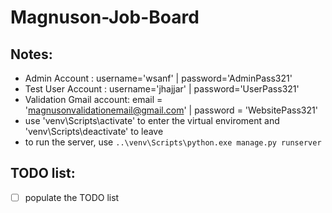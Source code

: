 # Magnuson-Job-Board

## Notes:
* Admin Account : username='wsanf' | password='AdminPass321'
* Test User Account : username='jhajjar' | password='UserPass321'
* Validation Gmail account: email = 'magnusonvalidationemail@gmail.com' | password = 'WebsitePass321'
* use 'venv\Scripts\activate' to enter the virtual enviroment and 'venv\Scripts\deactivate' to leave
* to run the server, use `..\venv\Scripts\python.exe manage.py runserver`


## TODO list:
- [ ] populate the TODO list
